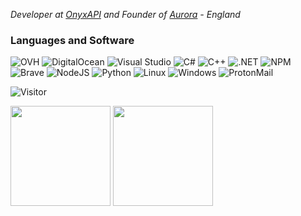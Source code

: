 *Developer at <a href="https://OnyxAPI.online/">OnyxAPI</a> and Founder of <a href="https://aurora-service.xyz/">Aurora</a> - England*

### Languages and Software 
<p>
  <img alt="OVH" src="https://img.shields.io/badge/-OVH-123F6D?style=flat-square&logo=ovh&logoColor=white" />
  <img alt="DigitalOcean" src="https://img.shields.io/badge/-DigitalOcean-007BFC?style=flat-square&logo=DigitalOcean&logoColor=white" />
  <img alt="Visual Studio" src="https://img.shields.io/badge/-Visual_Studio-750098?style=flat-square&logo=visual-studio&logoColor=white" />
  <img alt="C#" src="https://img.shields.io/badge/-C_Sharp-8006c7?style=flat-square&logo=c-sharp&logoColor=white" />
  <img alt="C++" src="https://img.shields.io/badge/-C_++-8006c7?style=flat-square&logo=c-plusplus&logoColor=white" />
  <img alt=".NET" src="https://img.shields.io/badge/-.NET-5C2D91?style=flat-square&logo=.net&logoColor=white" />
  <img alt="NPM" src="https://img.shields.io/badge/-NPM-CB3837?style=flat-square&logo=npm&logoColor=white" />
  <img alt="Brave" src="https://img.shields.io/badge/-Brave-FB542B?style=flat-square&logo=brave&logoColor=white" />
  <img alt="NodeJS" src="https://img.shields.io/badge/-Nodejs-43853d?style=flat-square&logo=Node.js&logoColor=white" />
  <img alt="Python" src="https://img.shields.io/badge/-Python-cf9006?style=flat-square&logo=Python&logoColor=white" />
  <img alt="Linux" src="https://img.shields.io/badge/-Linux-CD9834?style=flat-square&logo=Linux&logoColor=white" />
  <img alt="Windows" src="https://img.shields.io/badge/-Windows-1E90FF?style=flat-square&logo=Windows&logoColor=white" />
  <img alt="ProtonMail" src="https://img.shields.io/badge/-ProtonMail-8B89CC?style=flat-square&logo=ProtonMail&logoColor=white" />
</p>

![Visitor](https://visitor-badge.laobi.icu/badge?page_id=AuraAlways.AuraAlways)


<img height="160" src="https://github-readme-stats.vercel.app/api?username=AuraAlways&show_icons=true"> <img height="160" src="https://github-readme-stats.vercel.app/api/top-langs/?username=AuraAlways&langs_count=5&layout=compact">
